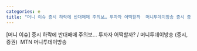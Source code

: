 ```yaml
---
categories: e
title: "머니 이슈 증시 하락에 반대매매 주의보… 투자자 어떡할까  머니투데이방송 증시 증권  MTN 머니투데이방송"
---
```

[머니 이슈] 증시 하락에 반대매매 주의보… 투자자 어떡할까? / 머니투데이방송 (증시, 증권)&nbsp;&nbsp;MTN 머니투데이방송